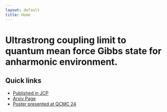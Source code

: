 ```yaml
---
layout: default
title: Home
---
```


# Ultrastrong coupling limit to quantum mean force Gibbs state for anharmonic environment. 

## Quick links

  - [Published in JCP](https://doi.org/10.1063/5.0223734)
  - [Arxiv Page](https://arxiv.org/abs/2405.03044)
  - [Poster presented at QCMC 24](https://drive.google.com/file/d/1kQrJAaTPtgEMTyjJafm5inQYjGPGy0Ta/view?usp=drive_link)


